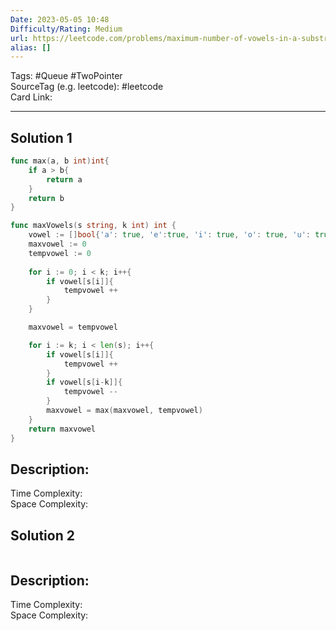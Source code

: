 ```yaml
---
Date: 2023-05-05 10:48
Difficulty/Rating: Medium
url: https://leetcode.com/problems/maximum-number-of-vowels-in-a-substring-of-given-length/description/
alias: []
---
```


Tags: #Queue #TwoPointer  
SourceTag (e.g. leetcode): #leetcode  
Card Link: 

---
## Solution 1

```go
func max(a, b int)int{
    if a > b{
        return a
    }
    return b
}

func maxVowels(s string, k int) int {
    vowel := []bool{'a': true, 'e':true, 'i': true, 'o': true, 'u': true, 'z': false}
    maxvowel := 0
    tempvowel := 0
    
    for i := 0; i < k; i++{
        if vowel[s[i]]{
            tempvowel ++
        }
    }

    maxvowel = tempvowel

    for i := k; i < len(s); i++{
        if vowel[s[i]]{
            tempvowel ++
        }
        if vowel[s[i-k]]{
            tempvowel --
        }
        maxvowel = max(maxvowel, tempvowel)
    }
    return maxvowel
}
```

## Description:

Time Complexity:  
Space Complexity:

## Solution 2

```go

```

## Description:

Time Complexity:  
Space Complexity: